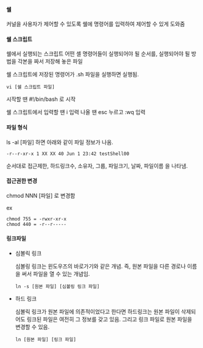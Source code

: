 #### 쉘

커널을 사용자가 제어할 수 있도록 쉘에 명령어를 입력하여 제어할 수 있게 도와줌

#### 쉘 스크립트

쉘에서 실행되는 스크립트 어떤 셸 명령어들이 실행되어야 될 순서를, 실행되어야 될 방법을 각본을 짜서 저장해 놓은 파일

쉘 스크립트에 저장된 명령어가 .sh 파일을 실행하면 실행됨.
```
vi [쉘 스크립트 파일]
```
시작할 땐 #!/bin/bash 로 시작

쉘 스크립트에서 입력할 땐 i 입력 나올 땐 esc 누르고 :wq 입력

#### 파일 형식

ls -al [파일] 하면 아래와 같이 파일 정보가 나옴.
```
-r--r-xr-x 1 XX XX 40 Jun 1 23:42 testShell00
```
순서대로 접근제한, 하드링크수, 소유자, 그룹, 파일크기, 날짜, 파일이름 을 나타냄.

#### 접근권한 변경

chmod NNN [파일] 로 변경함

ex
```
chmod 755 = -rwxr-xr-x
chmod 440 = -r--r-----
```

#### 링크파일

* 심볼릭 링크
  
  심볼링 링크는 윈도우즈의 바로가기와 같은 개념.
  즉, 원본 파일을 다른 경로나 이름을 써서 파일을 열 수 있는 개념임.

  ```
  ln -s [원본 파일] [심볼링 링크 파일]
  ```
  
* 하드 링크

  심볼릭 링크가 원본 파일에 의존적이었다고 한다면 하드링크는 원본 파일이 삭제되어도 링크된 파일은 여전히 그 정보를 갖고 있음.
  그리고 링크 파일로 원본 파일을 변경할 수 있음.

  ```
  ln [원본 파일] [링크 파일]
  ```

